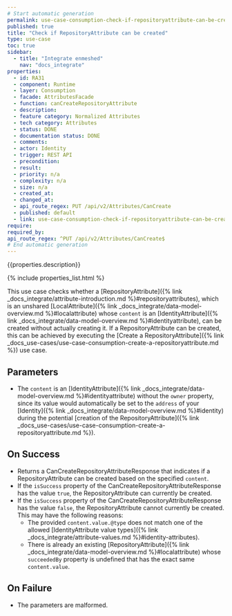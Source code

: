 ```yaml
---
# Start automatic generation
permalink: use-case-consumption-check-if-repositoryattribute-can-be-created
published: true
title: "Check if RepositoryAttribute can be created"
type: use-case
toc: true
sidebar:
  - title: "Integrate enmeshed"
    nav: "docs_integrate"
properties:
  - id: RA31
  - component: Runtime
  - layer: Consumption
  - facade: AttributesFacade
  - function: canCreateRepositoryAttribute
  - description:
  - feature category: Normalized Attributes
  - tech category: Attributes
  - status: DONE
  - documentation status: DONE
  - comments:
  - actor: Identity
  - trigger: REST API
  - precondition:
  - result:
  - priority: n/a
  - complexity: n/a
  - size: n/a
  - created_at:
  - changed_at:
  - api_route_regex: PUT /api/v2/Attributes/CanCreate
  - published: default
  - link: use-case-consumption-check-if-repositoryattribute-can-be-created
require:
required_by:
api_route_regex: ^PUT /api/v2/Attributes/CanCreate$
# End automatic generation
---
```


{{properties.description}}

{% include properties_list.html %}

This use case checks whether a [RepositoryAttribute]({% link _docs_integrate/attribute-introduction.md %}#repositoryattributes), which is an unshared [LocalAttribute]({% link _docs_integrate/data-model-overview.md %}#localattribute) whose `content` is an [IdentityAttribute]({% link _docs_integrate/data-model-overview.md %}#identityattribute), can be created without actually creating it.
If a RepositoryAttribute can be created, this can be achieved by executing the [Create a RepositoryAttribute]({% link _docs_use-cases/use-case-consumption-create-a-repositoryattribute.md %}) use case.

## Parameters

- The `content` is an [IdentityAttribute]({% link _docs_integrate/data-model-overview.md %}#identityattribute) without the `owner` property, since its value would automatically be set to the `address` of your [Identity]({% link _docs_integrate/data-model-overview.md %}#identity) during the potential [creation of the RepositoryAttribute]({% link _docs_use-cases/use-case-consumption-create-a-repositoryattribute.md %}).

## On Success

- Returns a CanCreateRepositoryAttributeResponse that indicates if a RepositoryAttribute can be created based on the specified `content`.
- If the `isSuccess` property of the CanCreateRepositoryAttributeResponse has the value `true`, the RepositoryAttribute can currently be created.
- If the `isSuccess` property of the CanCreateRepositoryAttributeResponse has the value `false`, the RepositoryAttribute cannot currently be created. This may have the following reasons:
  - The provided `content.value.@type` does not match one of the allowed [IdentityAttribute value types]({% link _docs_integrate/attribute-values.md %}#identity-attributes).
  - There is already an existing [RepositoryAttribute]({% link _docs_integrate/data-model-overview.md %}#localattribute) whose `succeededBy` property is undefined that has the exact same `content.value`.

## On Failure

- The parameters are malformed.
